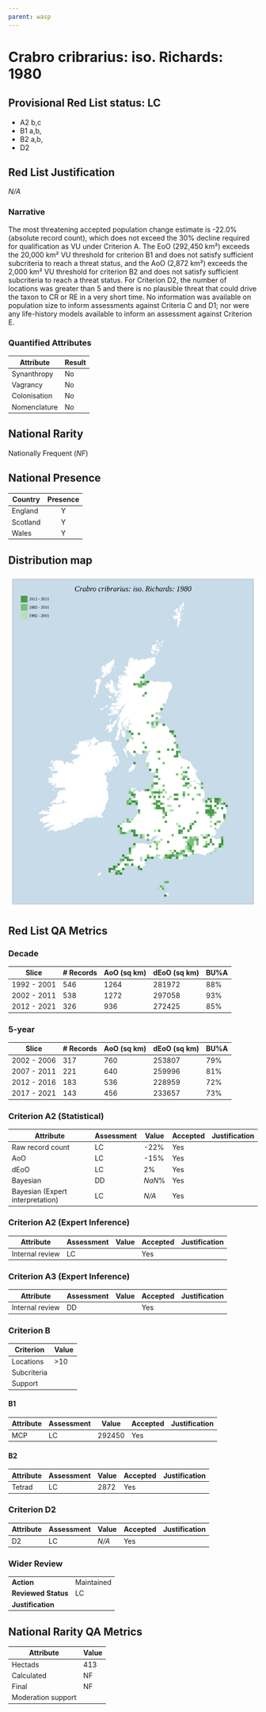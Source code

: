 ```yaml
---
parent: wasp
---
```


# Crabro cribrarius: iso. Richards: 1980

## Provisional Red List status: LC
- A2 b,c
- B1 a,b, 
- B2 a,b, 
- D2

## Red List Justification
*N/A*
### Narrative


The most threatening accepted population change estimate is -22.0% (absolute record count), which does not exceed the 30% decline required for qualification as VU under Criterion A. The EoO (292,450 km²) exceeds the 20,000 km² VU threshold for criterion B1 and does not satisfy sufficient subcriteria to reach a threat status, and the AoO (2,872 km²) exceeds the 2,000 km² VU threshold for criterion B2 and does not satisfy sufficient subcriteria to reach a threat status. For Criterion D2, the number of locations was greater than 5 and there is no plausible threat that could drive the taxon to CR or RE in a very short time. No information was available on population size to inform assessments against Criteria C and D1; nor were any life-history models available to inform an assessment against Criterion E.
### Quantified Attributes
|Attribute|Result|
|---|---|
|Synanthropy|No|
|Vagrancy|No|
|Colonisation|No|
|Nomenclature|No|


## National Rarity
Nationally Frequent (*NF*)

## National Presence
|Country|Presence
|---|:-:|
|England|Y|
|Scotland|Y|
|Wales|Y|


## Distribution map
![](../map/371.svg)

## Red List QA Metrics
### Decade
| Slice | # Records | AoO (sq km) | dEoO (sq km) |BU%A |
|---|---|---|---|---|
|1992 - 2001|546|1264|281972|88%|
|2002 - 2011|538|1272|297058|93%|
|2012 - 2021|326|936|272425|85%|
### 5-year
| Slice | # Records | AoO (sq km) | dEoO (sq km) |BU%A |
|---|---|---|---|---|
|2002 - 2006|317|760|253807|79%|
|2007 - 2011|221|640|259996|81%|
|2012 - 2016|183|536|228959|72%|
|2017 - 2021|143|456|233657|73%|
### Criterion A2 (Statistical)
|Attribute|Assessment|Value|Accepted|Justification
|---|---|---|---|---|
|Raw record count|LC|-22%|Yes||
|AoO|LC|-15%|Yes||
|dEoO|LC|2%|Yes||
|Bayesian|DD|*NaN*%|Yes||
|Bayesian (Expert interpretation)|LC|*N/A*|Yes||
### Criterion A2 (Expert Inference)
|Attribute|Assessment|Value|Accepted|Justification
|---|---|---|---|---|
|Internal review|LC||Yes||
### Criterion A3 (Expert Inference)
|Attribute|Assessment|Value|Accepted|Justification
|---|---|---|---|---|
|Internal review|DD||Yes||
### Criterion B
|Criterion| Value|
|---|---|
|Locations|>10|
|Subcriteria||
|Support||
#### B1
|Attribute|Assessment|Value|Accepted|Justification
|---|---|---|---|---|
|MCP|LC|292450|Yes||
#### B2
|Attribute|Assessment|Value|Accepted|Justification
|---|---|---|---|---|
|Tetrad|LC|2872|Yes||
### Criterion D2
|Attribute|Assessment|Value|Accepted|Justification
|---|---|---|---|---|
|D2|LC|*N/A*|Yes||
### Wider Review
|  |  |
|---|---|
|**Action**|Maintained|
|**Reviewed Status**|LC|
|**Justification**||


## National Rarity QA Metrics
|Attribute|Value|
|---|---|
|Hectads|413|
|Calculated|NF|
|Final|NF|
|Moderation support||


